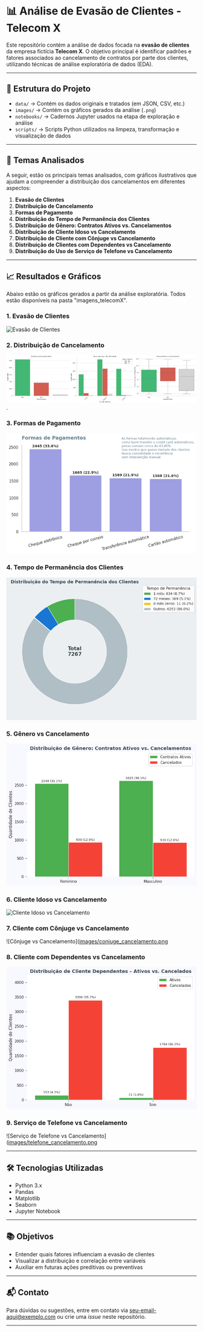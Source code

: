 # 📊 Análise de Evasão de Clientes - Telecom X

Este repositório contém a análise de dados focada na **evasão de clientes** da empresa fictícia **Telecom X**. O objetivo principal é identificar padrões e fatores associados ao cancelamento de contratos por parte dos clientes, utilizando técnicas de análise exploratória de dados (EDA).

---

## 🧱 Estrutura do Projeto

- `data/` → Contém os dados originais e tratados (em JSON, CSV, etc.)
- `images/` → Contém os gráficos gerados da análise (`.png`)
- `notebooks/` → Cadernos Jupyter usados na etapa de exploração e análise
- `scripts/` → Scripts Python utilizados na limpeza, transformação e visualização de dados

---

## 📌 Temas Analisados

A seguir, estão os principais temas analisados, com gráficos ilustrativos que ajudam a compreender a distribuição dos cancelamentos em diferentes aspectos:

1. **Evasão de Clientes**
2. **Distribuição de Cancelamento**
3. **Formas de Pagamento**
4. **Distribuição do Tempo de Permanência dos Clientes**
5. **Distribuição de Gênero: Contratos Ativos vs. Cancelamentos**
6. **Distribuição de Cliente Idoso vs Cancelamento**
7. **Distribuição de Cliente com Cônjuge vs Cancelamento**
8. **Distribuição de Clientes com Dependentes vs Cancelamento**
9. **Distribuição do Uso de Serviço de Telefone vs Cancelamento**

---

## 📈 Resultados e Gráficos

Abaixo estão os gráficos gerados a partir da análise exploratória. Todos estão disponíveis na pasta "imagens_telecomX".

### 1. Evasão de Clientes
![Evasão de Clientes](https://github.com/Edracky/TelecomX-Analise-de-Evasao-de-Clientes/blob/main/imagens_telecomX/Evas%C3%A3o%20de%20Clientes.png)

### 2. Distribuição de Cancelamento
![Distribuição de Cancelamento](https://github.com/Edracky/TelecomX-Analise-de-Evasao-de-Clientes/blob/main/imagens_telecomX/Distribui%C3%A7%C3%A3o%20de%20Cancelamento.png).

### 3. Formas de Pagamento
![Formas de Pagamento](https://github.com/Edracky/TelecomX-Analise-de-Evasao-de-Clientes/blob/main/imagens_telecomX/Formas%20de%20Pagamento.png)

### 4. Tempo de Permanência dos Clientes
![Tempo de Permanência](https://github.com/Edracky/TelecomX-Analise-de-Evasao-de-Clientes/blob/main/imagens_telecomX/Distribui%C3%A7%C3%A3o%20do%20Tempo%20de%20Perman%C3%AAncia%20dos%20Clientes.png)

### 5. Gênero vs Cancelamento
![Gênero vs Cancelamento](https://github.com/Edracky/TelecomX-Analise-de-Evasao-de-Clientes/blob/main/imagens_telecomX/Distribui%C3%A7%C3%A3o%20de%20G%C3%AAnero%20Contratos%20Ativos%20vs%20Cancelamentos.png)

### 6. Cliente Idoso vs Cancelamento
![Cliente Idoso vs Cancelamento]([images/idoso_cancelamento.png](https://github.com/Edracky/TelecomX-Analise-de-Evasao-de-Clientes/blob/main/imagens_telecomX/Distribui%C3%A7%C3%A3o%20de%20Cliente%20Idoso%20vs%20Cancelamento.png))

### 7. Cliente com Cônjuge vs Cancelamento
![Cônjuge vs Cancelamento]([images/conjuge_cancelamento.png](https://github.com/Edracky/TelecomX-Analise-de-Evasao-de-Clientes/blob/main/imagens_telecomX/Distribui%C3%A7%C3%A3o%20de%20Cliente%20que%20possui%20c%C3%B4njugue%20vs%20Cancelamento.png)

### 8. Cliente com Dependentes vs Cancelamento
![Dependentes vs Cancelamento](https://github.com/Edracky/TelecomX-Analise-de-Evasao-de-Clientes/blob/main/imagens_telecomX/Distribui%C3%A7%C3%A3o%20de%20Clientes%20que%20possui%20dependentes%20vs%20Cancelamento.png)

### 9. Serviço de Telefone vs Cancelamento
![Serviço de Telefone vs Cancelamento]([images/telefone_cancelamento.png](https://github.com/Edracky/TelecomX-Analise-de-Evasao-de-Clientes/blob/main/imagens_telecomX/Distribui%C3%A7%C3%A3o%20de%20servi%C3%A7o%20telefone%20vs%20Cancelado.png)

---

## 🛠 Tecnologias Utilizadas

- Python 3.x
- Pandas
- Matplotlib
- Seaborn
- Jupyter Notebook

---

## 📚 Objetivos

- Entender quais fatores influenciam a evasão de clientes
- Visualizar a distribuição e correlação entre variáveis
- Auxiliar em futuras ações preditivas ou preventivas

---

## 📬 Contato

Para dúvidas ou sugestões, entre em contato via [seu-email-aqui@exemplo.com](mailto:seu-email-aqui@exemplo.com) ou crie uma *issue* neste repositório.

---


